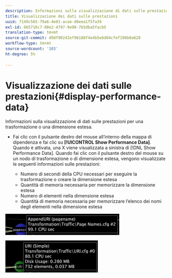 ```yaml
---
description: Informazioni sulla visualizzazione di dati sulle prestazioni per una trasformazione o una dimensione estesa.
title: Visualizzazione dei dati sulle prestazioni
uuid: 7149c565-79a6-4e01-acae-d6eea1f5fa39
exl-id: 665716c7-08e2-4797-9e98-7b5dba5facb5
translation-type: tm+mt
source-git-commit: d9df90242ef96188f4e4b5e6d04cfef196b0a628
workflow-type: tm+mt
source-wordcount: '103'
ht-degree: 5%

---
```


# Visualizzazione dei dati sulle prestazioni{#display-performance-data}

Informazioni sulla visualizzazione di dati sulle prestazioni per una trasformazione o una dimensione estesa.

* Fai clic con il pulsante destro del mouse all’interno della mappa di dipendenza e fai clic su **[!UICONTROL Show Performance Data]**. Quando è attivata, una X viene visualizzata a sinistra di [!DNL Show Performance Data]. Quando fai clic con il pulsante destro del mouse su un nodo di trasformazione o di dimensione estesa, vengono visualizzate le seguenti informazioni sulle prestazioni:

   * Numero di secondi della CPU necessari per eseguire la trasformazione o creare la dimensione estesa
   * Quantità di memoria necessaria per memorizzare la dimensione estesa
   * Numero di elementi nella dimensione estesa
   * Quantità di memoria necessaria per memorizzare l’elenco dei nomi degli elementi nella dimensione estesa

![](assets/vis_DependencyMap_PerfData_Transformation.png)

![](assets/vis_DependencyMap_PerfData_ExtDims.png)
